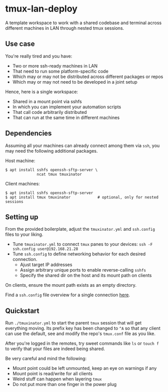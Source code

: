 # tmux-lan-deploy

A template workspace to work with a shared codebase and terminal across different machines in LAN through nested tmux sessions. 


## Use case

You're really tired and you have:
- Two or more ssh-ready machines in LAN 
- That need to run some platform-specific code 
- Which may or may not be distributed across different packages or repos
- Which may or may not need to be developed in a joint setup

Hence, here is a single workspace:
- Shared in a mount point via sshfs
- In which you can implement your automation scripts
- That call code arbitrarily distributed
- That can run at the same time in different machines


## Dependencies

Assuming all your machines can already connect among them via `ssh`, you may need the following additional packages.

Host machine:
```
$ apt install sshfs openssh-sftp-server \
              ncat tmux tmuxinator            
```

Client machines:
```
$ apt install sshfs openssh-sftp-server 
$ apt install tmux tmuxinator            # optional, only for nested sessions
```


## Setting up

From the provided boilerplate, adjust the `tmuxinator.yml` and `ssh.config` files to your liking. 

- Tune `tmuxinator.yml` to connect `tmux` panes to your devices: `ssh -F ssh.config user@192.168.21.28`
- Tune `ssh.config` to define networking behavior for each desired connection.
    - Ajust target IP addresses
    - Assign arbitrary unique ports to enable reverse-calling `sshfs`
    - Specify the shared dir on the host and its mount path on clients

On clients, ensure the mount path exists as an empty directory.

Find a `ssh.config` file overview for a single connection [here](.fig/ssh_config.png).


## Quickstart

Run `./tmuxinator.yml` to start the parent `tmux` session that will get everything moving. Its prefix key has been changed to `^A` so that any client can use the default, see and modify the repo's `tmux.conf` file as you like.

After you're logged in the remotes, try sweet commands like `ls` or `touch f` to verify that your files are indeed being shared.

Be very careful and mind the following:

- Mount point could be left unmounted, keep an eye on warnings if any
- Mount point is read/write for all clients
- Weird stuff can happen when layering `tmux`
- Do not put more than one finger in the power plug


